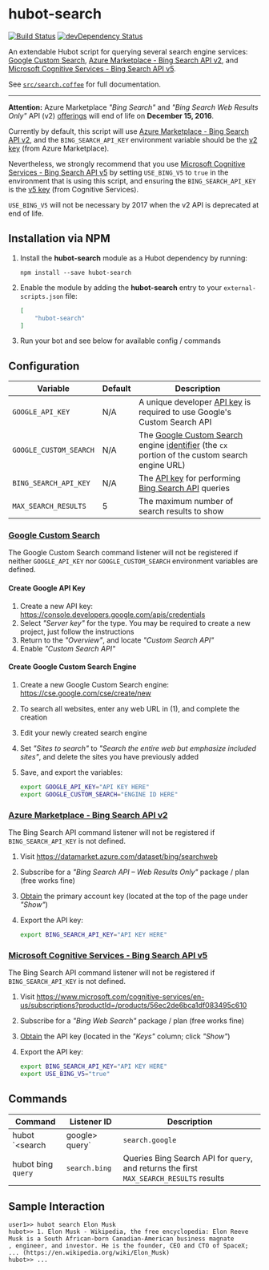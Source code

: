 # hubot-search

[![Build Status](https://travis-ci.org/ClaudeBot/hubot-search.svg)](https://travis-ci.org/ClaudeBot/hubot-search)
[![devDependency Status](https://david-dm.org/ClaudeBot/hubot-search/dev-status.svg)](https://david-dm.org/ClaudeBot/hubot-search#info=devDependencies)

An extendable Hubot script for querying several search engine services: [Google Custom Search][googlesearch], [Azure Marketplace - Bing Search API v2][azurebing], and [Microsoft Cognitive Services - Bing Search API v5][cognitivebing].

See [`src/search.coffee`](src/search.coffee) for full documentation.

---

**Attention:** Azure Marketplace _"Bing Search"_ and _"Bing Search Web Results Only"_ API (v2) [offerings][azurebing] will end of life on **December 15, 2016**.

Currently by default, this script will use [Azure Marketplace - Bing Search API v2][azurebing], and the `BING_SEARCH_API_KEY` environment variable should be the [v2 key][azurebingkey] (from Azure Marketplace).

Nevertheless, we strongly recommend that you use [Microsoft Cognitive Services - Bing Search API v5][cognitivebing] by setting `USE_BING_V5` to `true` in the environment that is using this script, and ensuring the `BING_SEARCH_API_KEY` is the [v5 key][cognitivebingkey] (from Cognitive Services).

`USE_BING_V5` will not be necessary by 2017 when the v2 API is deprecated at end of life.


## Installation via NPM

1. Install the **hubot-search** module as a Hubot dependency by running:

    ```
    npm install --save hubot-search
    ```

2. Enable the module by adding the **hubot-search** entry to your `external-scripts.json` file:

    ```json
    [
        "hubot-search"
    ]
    ```

3. Run your bot and see below for available config / commands


## Configuration

Variable | Default | Description
--- | --- | ---
`GOOGLE_API_KEY` | N/A | A unique developer [API key](https://developers.google.com/custom-search/json-api/v1/introduction#identify_your_application_to_google_with_api_key) is required to use Google's Custom Search API
`GOOGLE_CUSTOM_SEARCH` | N/A | The [Google Custom Search][googlesearch] engine [identifier](https://cse.google.com/cse/all) (the `cx` portion of the custom search engine URL)
`BING_SEARCH_API_KEY` | N/A | The [API key][cognitivebingkey] for performing [Bing Search API][cognitivebing] queries
`MAX_SEARCH_RESULTS` | 5 | The maximum number of search results to show

### [Google Custom Search][googlesearch]

The Google Custom Search command listener will not be registered if neither `GOOGLE_API_KEY` nor `GOOGLE_CUSTOM_SEARCH` environment variables are defined.

#### Create Google API Key

1. Create a new API key: https://console.developers.google.com/apis/credentials
2. Select _"Server key"_ for the type. You may be required to create a new project, just follow the instructions
3. Return to the _"Overview"_, and locate _"Custom Search API"_
4. Enable _"Custom Search API"_

#### Create Google Custom Search Engine

1. Create a new Google Custom Search engine: https://cse.google.com/cse/create/new
2. To search all websites, enter any web URL in (1), and complete the creation
3. Edit your newly created search engine
4. Set _"Sites to search"_ to _"Search the entire web but emphasize included sites"_, and delete the sites you have previously added
5. Save, and export the variables:

    ```bash
    export GOOGLE_API_KEY="API KEY HERE"
    export GOOGLE_CUSTOM_SEARCH="ENGINE ID HERE"
    ```

### [Azure Marketplace - Bing Search API v2][azurebing]

The Bing Search API command listener will not be registered if `BING_SEARCH_API_KEY` is not defined.

1. Visit https://datamarket.azure.com/dataset/bing/searchweb
2. Subscribe for a _"Bing Search API – Web Results Only"_ package / plan (free works fine)
3. [Obtain][azurebingkey] the primary account key (located at the top of the page under _"Show"_)
4. Export the API key:

    ```bash
    export BING_SEARCH_API_KEY="API KEY HERE"
    ```

### [Microsoft Cognitive Services - Bing Search API v5][azurebing]

The Bing Search API command listener will not be registered if `BING_SEARCH_API_KEY` is not defined.

1. Visit https://www.microsoft.com/cognitive-services/en-us/subscriptions?productId=/products/56ec2de6bca1df083495c610
2. Subscribe for a _"Bing Web Search"_ package / plan (free works fine)
3. [Obtain][cognitivebingkey] the API key (located in the _"Keys"_ column; click _"Show"_)
4. Export the API key:

    ```bash
    export BING_SEARCH_API_KEY="API KEY HERE"
    export USE_BING_V5="true"
    ```


## Commands

Command | Listener ID | Description
--- | --- | ---
hubot `<search|google>` `query` | `search.google` | Queries Google Custom Search for `query`, and returns the first `MAX_SEARCH_RESULTS` results
hubot bing `query` | `search.bing` | Queries Bing Search API for `query`, and returns the first `MAX_SEARCH_RESULTS` results


## Sample Interaction

```
user1>> hubot search Elon Musk
hubot>> 1. Elon Musk - Wikipedia, the free encyclopedia: Elon Reeve Musk is a South African-born Canadian-American business magnate
, engineer, and investor. He is the founder, CEO and CTO of SpaceX; ... (https://en.wikipedia.org/wiki/Elon_Musk)
hubot>> ...
```


[googlesearch]: https://cse.google.com/
[azurebing]: https://datamarket.azure.com/dataset/bing/searchweb
[azurebingkey]: https://datamarket.azure.com/dataset/explore/bing/searchweb
[cognitivebing]: https://azure.microsoft.com/en-gb/services/cognitive-services/search/
[cognitivebingkey]: https://www.microsoft.com/cognitive-services/en-US/subscriptions
